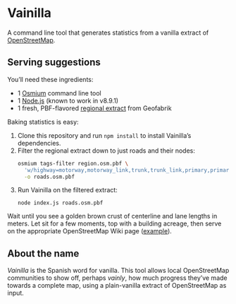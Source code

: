 # Vainilla

A command line tool that generates statistics from a vanilla extract of [OpenStreetMap](https://www.openstreetmap.org/).

## Serving suggestions

You’ll need these ingredients:

* 1 [Osmium](http://osmcode.org/osmium-tool/) command line tool
* 1 [Node.js](https://nodejs.org/) (known to work in v8.9.1)
* 1 fresh, PBF-flavored [regional extract](http://download.geofabrik.de/) from Geofabrik

Baking statistics is easy:

1. Clone this repository and run `npm install` to install Vainilla’s dependencies.
1. Filter the regional extract down to just roads and their nodes:
   ```bash
   osmium tags-filter region.osm.pbf \
     'w/highway=motorway,motorway_link,trunk,trunk_link,primary,primary_link,secondary,secondary_link,tertiary,tertiary_link,unclassified,residential,living_street,service,bus_guideway,escape,raceway,road' \
	 -o roads.osm.pbf
   ```
1. Run Vainilla on the filtered extract:
   ```
   node index.js roads.osm.pbf
   ```

Wait until you see a golden brown crust of centerline and lane lengths in meters. Let sit for a few moments, top with a building acreage, then serve on the appropriate OpenStreetMap Wiki page ([example](https://wiki.openstreetmap.org/wiki/Ohio/Statistics)).

## About the name

_Vainilla_ is the Spanish word for vanilla. This tool allows local OpenStreetMap communities to show off, perhaps _vainly_, how much progress they’ve made towards a complete map, using a plain-vanilla extract of OpenStreetMap as input.
